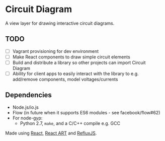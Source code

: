 Circuit Diagram
===============

A view layer for drawing interactive circuit diagrams.

## TODO

- [ ] Vagrant provisioning for dev environment
- [ ] Make React components to draw simple circuit elements
- [ ] Build and distribute a library so other projects can import Circuit Diagram
- [ ] Ability for client apps to easily interact with the library to e.g. add/remove components, model voltages/currents

## Dependencies

- Node.js/io.js
- Flow (in future when it supports ES6 modules - see facebook/flow#62)
- For node-gyp:
  + Python 2.7, `make`, and a C/C++ compile e.g. GCC

Made using [React](https://facebook.github.io/react/), [React ART](https://github.com/reactjs/react-art) and [RefluxJS](https://github.com/spoike/refluxjs).
